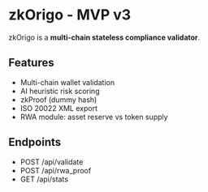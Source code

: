 # zkOrigo - MVP v3

zkOrigo is a **multi-chain stateless compliance validator**.

## Features
- Multi-chain wallet validation
- AI heuristic risk scoring
- zkProof (dummy hash)
- ISO 20022 XML export
- RWA module: asset reserve vs token supply

## Endpoints
- POST /api/validate
- POST /api/rwa_proof
- GET /api/stats
